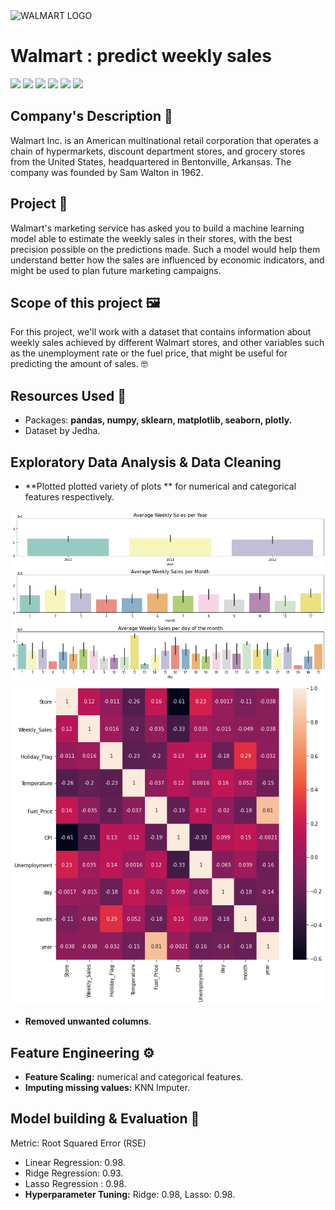<img src="https://www.bestdesigns.co/uploads/inspiration_images/4350/990__1511457498_404_walmart.png" alt="WALMART LOGO">

# Walmart : predict weekly sales

![](https://img.shields.io/badge/Dataset-Jedha-lightgrey) ![](https://img.shields.io/badge/Python-3.6-red) ![](https://img.shields.io/badge/libraries-pandas-green) ![](https://img.shields.io/badge/libraries-plotly-pink) ![](https://img.shields.io/badge/libraries-searborn-blue) ![](https://img.shields.io/badge/libraries-sklearn-blueviolet)



## Company's Description 📇

Walmart Inc. is an American multinational retail corporation that operates a chain of hypermarkets, discount department stores, and grocery stores from the United States, headquartered in Bentonville, Arkansas. The company was founded by Sam Walton in 1962.



## Project 🚧
Walmart's marketing service has asked you to build a machine learning model able to estimate the weekly sales in their stores, with the best precision possible on the predictions made. Such a model would help them understand better how the sales are influenced by economic indicators, and might be used to plan future marketing campaigns.



## Scope of this project 🖼️
For this project, we'll work with a dataset that contains information about weekly sales achieved by different Walmart stores, and other variables such as the unemployment rate or the fuel price, that might be useful for predicting the amount of sales. 🤓



## Resources Used 📖

- Packages: **pandas, numpy, sklearn, matplotlib, seaborn, plotly.**
- Dataset by Jedha.



## Exploratory Data Analysis & Data Cleaning

- **Plotted plotted variety of plots ** for numerical and categorical features respectively.

<p align="center">
<img src="https://github.com/ElenaElenoglou/Machine-Learning/blob/master/Walmart/Images/time_plots.png" /> 
<img src="https://github.com/ElenaElenoglou/Machine-Learning/blob/master/Walmart/Images/Correlation_matrix.png" />
</p>



- **Removed unwanted columns**.

  

## Feature Engineering ⚙️

- **Feature Scaling:** numerical and categorical features.
- **Imputing missing values:** KNN Imputer.



## Model building & Evaluation 🧱

Metric:  Root Squared Error (RSE)

- Linear Regression: 0.98.
- Ridge Regression: 0.93.
- Lasso Regression : 0.98.
- **Hyperparameter Tuning:**  Ridge: 0.98,  Lasso: 0.98.

